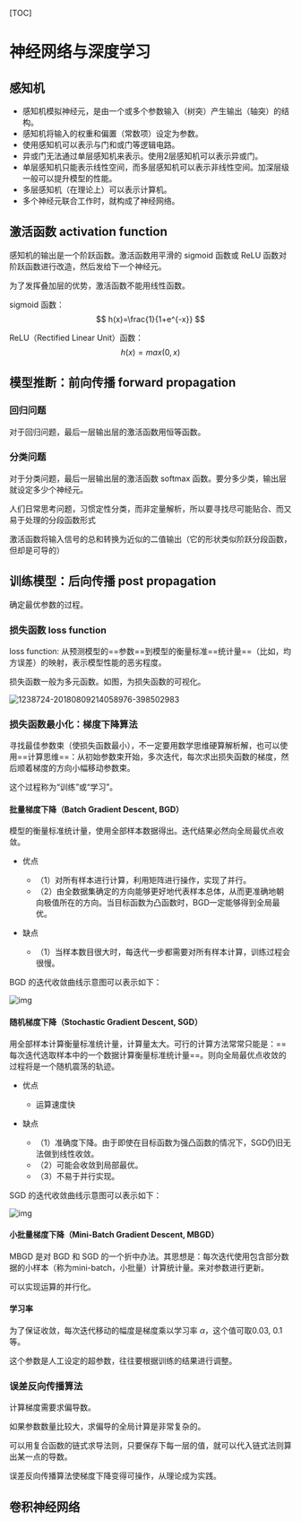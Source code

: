 

[TOC]





# 神经网络与深度学习



## 感知机

- 感知机模拟神经元，是由一个或多个参数输入（树突）产生输出（轴突）的结构。
- 感知机将输入的权重和偏置（常数项）设定为参数。
- 使用感知机可以表示与门和或门等逻辑电路。
- 异或门无法通过单层感知机来表示。使用2层感知机可以表示异或门。
- 单层感知机只能表示线性空间，而多层感知机可以表示非线性空间。加深层级一般可以提升模型的性能。
- 多层感知机（在理论上）可以表示计算机。
- 多个神经元联合工作时，就构成了神经网络。



## 激活函数 activation function

感知机的输出是一个阶跃函数。激活函数用平滑的 sigmoid 函数或 ReLU 函数对阶跃函数进行改造，然后发给下一个神经元。

为了发挥叠加层的优势，激活函数不能用线性函数。

sigmoid 函数：
$$
h(x)=\frac{1}{1+e^{-x}}
$$

ReLU（Rectified Linear Unit）函数：
$$
h(x) = max(0, x)
$$



## 模型推断：前向传播 forward propagation

### 回归问题

对于回归问题，最后一层输出层的激活函数用恒等函数。

### 分类问题

对于分类问题，最后一层输出层的激活函数 softmax 函数。要分多少类，输出层就设定多少个神经元。

人们日常思考问题，习惯定性分类，而非定量解析，所以要寻找尽可能贴合、而又易于处理的分段函数形式

激活函数将输入信号的总和转换为近似的二值输出（它的形状类似阶跃分段函数，但却是可导的）



## 训练模型：后向传播 post propagation

确定最优参数的过程。

### 损失函数 loss function

loss function: 从预测模型的==参数==到模型的衡量标准==统计量==（比如，均方误差）的映射，表示模型性能的恶劣程度。

损失函数一般为多元函数。如图，为损失函数的可视化。

![1238724-20180809214058976-398502983](http://humoon-image-hosting-service.oss-cn-beijing.aliyuncs.com/img/typora/JavaScript/1238724-20180809214058976-398502983.jpg)

### 损失函数最小化：梯度下降算法

寻找最佳参数束（使损失函数最小），不一定要用数学思维硬算解析解，也可以使用==计算思维==：从初始参数束开始，多次迭代，每次求出损失函数的梯度，然后顺着梯度的方向小幅移动参数束。

这个过程称为“训练”或“学习”。

#### 批量梯度下降（Batch Gradient Descent, BGD）

模型的衡量标准统计量，使用全部样本数据得出。迭代结果必然向全局最优点收敛。

- 优点
  - （1）对所有样本进行计算，利用矩阵进行操作，实现了并行。
  - （2）由全数据集确定的方向能够更好地代表样本总体，从而更准确地朝向极值所在的方向。当目标函数为凸函数时，BGD一定能够得到全局最优。

- 缺点
  - （1）当样本数目很大时，每迭代一步都需要对所有样本计算，训练过程会很慢。

BGD 的迭代收敛曲线示意图可以表示如下：

![img](http://humoon-image-hosting-service.oss-cn-beijing.aliyuncs.com/img/typora/JavaScript/1238724-20180810105804742-740866130.jpg)

#### 随机梯度下降（Stochastic Gradient Descent, SGD）

用全部样本计算衡量标准统计量，计算量太大。可行的计算方法常常只能是：==每次迭代选取样本中的一个数据计算衡量标准统计量==。则向全局最优点收敛的过程将是一个随机震荡的轨迹。

- 优点
  - 运算速度快

- 缺点
  - （1）准确度下降。由于即使在目标函数为强凸函数的情况下，SGD仍旧无法做到线性收敛。
  - （2）可能会收敛到局部最优。
  - （3）不易于并行实现。

SGD 的迭代收敛曲线示意图可以表示如下：

![img](http://humoon-image-hosting-service.oss-cn-beijing.aliyuncs.com/img/typora/JavaScript/1238724-20180810113116872-1679884285.jpg)

#### 小批量梯度下降（Mini-Batch Gradient Descent, MBGD）

MBGD 是对 BGD 和 SGD 的一个折中办法。其思想是：每次迭代使用包含部分数据的小样本（称为mini-batch，小批量）计算统计量。来对参数进行更新。

可以实现运算的并行化。

#### 学习率

为了保证收敛，每次迭代移动的幅度是梯度乘以学习率 $\alpha$，这个值可取0.03, 0.1等。

这个参数是人工设定的超参数，往往要根据训练的结果进行调整。

### 误差反向传播算法

计算梯度需要求偏导数。

如果参数数量比较大，求偏导的全局计算是非常复杂的。

可以用复合函数的链式求导法则，只要保存下每一层的值，就可以代入链式法则算出某一点的导数。

误差反向传播算法使梯度下降变得可操作，从理论成为实践。





## 卷积神经网络

